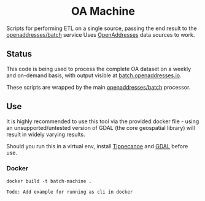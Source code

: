 <h1 align="center">OA Machine</h1>

Scripts for performing ETL on a single source, passing the end result to the [openaddresses/batch](https://github.com/openaddresses/batch) service
Uses [OpenAddresses](https://github.com/openaddresses/openaddresses) data sources to work.

## Status

This code is being used to process the complete OA dataset on a weekly and on-demand
basis, with output visible at [batch.openaddresses.io](https://batch.openaddresses.io).

These scripts are wrapped by the main [openaddresses/batch](https://github.com/openaddresses/batch) processor.

## Use

It is highly recommended to use this tool via the provided docker file - using an unsupported/untested version
of GDAL (the core geospatial library) will result in widely varying results.

Should you run this in a virtual env, install [Tippecanoe](https://github.com/mapbox/tippecanoe.git) and [GDAL](https://pypi.org/project/GDAL/)
before use.

### Docker

```
docker build -t batch-machine .
```

```
Todo: Add example for running as cli in docker
```
